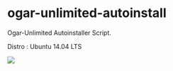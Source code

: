# ogar-unlimited-autoinstall
Ogar-Unlimited Autoinstaller Script. 

Distro : Ubuntu 14.04 LTS

![](http://image.prntscr.com/image/4bf72e6229014d889935ef617fe8dea1.png)

